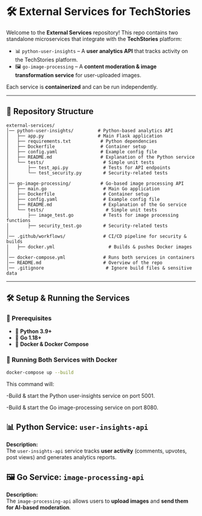 # 🛠️ External Services for TechStories

Welcome to the **External Services** repository! This repo contains two standalone microservices that integrate with the **TechStories** platform:  
- 📊 `python-user-insights` – A **user analytics API** that tracks activity on the TechStories platform.  
- 🖼️ `go-image-processing` – A **content moderation & image transformation service** for user-uploaded images.  

Each service is **containerized** and can be run independently.

---

## 📂 Repository Structure

```
external-services/
│── python-user-insights/         # Python-based analytics API
│   ├── app.py                    # Main Flask application
│   ├── requirements.txt           # Python dependencies
│   ├── Dockerfile                 # Container setup
│   ├── config.yaml                # Example config file
│   ├── README.md                  # Explanation of the Python service
│   └── tests/                      # Simple unit tests
│       ├── test_api.py             # Tests for API endpoints
│       └── test_security.py        # Security-related tests
│
│── go-image-processing/           # Go-based image processing API
│   ├── main.go                     # Main Go application
│   ├── Dockerfile                  # Container setup
│   ├── config.yaml                 # Example config file
│   ├── README.md                   # Explanation of the Go service
│   └── tests/                       # Simple unit tests
│       ├── image_test.go           # Tests for image processing functions
│       ├── security_test.go        # Security-related tests
│
│── .github/workflows/              # CI/CD pipeline for security & builds
│   ├── docker.yml                    # Builds & pushes Docker images
│
│── docker-compose.yml              # Runs both services in containers
│── README.md                       # Overview of the repo
│── .gitignore                       # Ignore build files & sensitive data
```

---

## 🛠️ Setup & Running the Services

### **📌 Prerequisites**
- 🐍 **Python 3.9+**  
- 🦫 **Go 1.18+**  
- 🐳 **Docker & Docker Compose**  

### **🚀 Running Both Services with Docker**
```sh
docker-compose up --build
```
This command will:

-Build & start the Python user-insights service on port 5001.

-Build & start the Go image-processing service on port 8080.

## 📊 Python Service: `user-insights-api`
**Description:**  
The `user-insights-api` service tracks **user activity** (comments, upvotes, post views) and generates analytics reports.

## 🖼️ Go Service: `image-processing-api`
**Description:**  
The `image-processing-api` allows users to **upload images** and **send them for AI-based moderation**.



